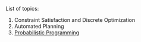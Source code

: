 
List of topics:
1. Constraint Satisfaction and Discrete Optimization
2. Automated Planning
3. [Probabilistic Programming](probabilisticProgramming/README.md)
